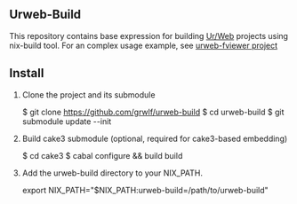 Urweb-Build
-----------

This repository contains base expression for building
[Ur/Web](http://impredicative.com/ur/) projects using nix-build tool. For an
complex usage example, see [urweb-fviewer project](https://github.com/grwlf/urweb-fviewer)


Install
-------

1. Clone the project and its submodule

    $ git clone https://github.com/grwlf/urweb-build
    $ cd urweb-build
    $ git submodule update --init

2. Build cake3 submodule (optional, required for cake3-based embedding)

    $ cd cake3
    $ cabal configure && build build

3. Add the urweb-build directory to your NIX\_PATH.

    export NIX_PATH="$NIX_PATH:urweb-build=/path/to/urweb-build"
